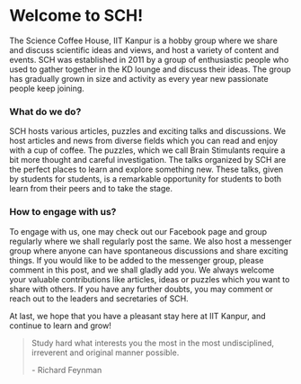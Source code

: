# Welcome to SCH!

The Science Coffee House, IIT Kanpur is a hobby group where we share and discuss scientific ideas and views, and host a variety of content and events. SCH was established in 2011 by a group of enthusiastic people who used to gather together in the KD lounge and discuss their ideas. The group has gradually grown in size and activity as every year new passionate people keep joining.


### What do we do?
SCH hosts various articles, puzzles and exciting talks and discussions. We host articles and news from diverse fields which you can read and enjoy with a cup of coffee. The puzzles, which we call Brain Stimulants require a bit more thought and careful investigation. The talks organized by SCH are the perfect places to learn and explore something new. These talks, given by students for students, is a remarkable opportunity for students to both learn from their peers and to take the stage.


### How to engage with us?
To engage with us, one may check out our Facebook page and group regularly where we shall regularly post the same. We also host a messenger group where anyone can have spontaneous discussions and share exciting things. If you would like to be added to the messenger group, please comment in this post, and we shall gladly add you. We always welcome your valuable contributions like articles, ideas or puzzles which you want to share with others. If you have any further doubts, you may comment or reach out to the leaders and secretaries of SCH.

At last, we hope that you have a pleasant stay here at IIT Kanpur, and continue to learn and grow!

<blockquote class="blockquote"><p>Study hard what interests you the most in the most undisciplined, irreverent and original manner possible.</p><span>- Richard Feynman</span></blockquote>
<br />